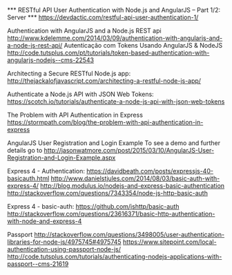 *** RESTful API User Authentication with Node.js and AngularJS – Part 1/2: Server ***
https://devdactic.com/restful-api-user-authentication-1/

Authentication with AngularJS and a Node.js REST api
http://www.kdelemme.com/2014/03/09/authentication-with-angularjs-and-a-node-js-rest-api/
Autenticação com Tokens Usando AngularJS & NodeJS
http://code.tutsplus.com/pt/tutorials/token-based-authentication-with-angularjs-nodejs--cms-22543

Architecting a Secure RESTful Node.js app:
http://thejackalofjavascript.com/architecting-a-restful-node-js-app/

Authenticate a Node.js API with JSON Web Tokens:
https://scotch.io/tutorials/authenticate-a-node-js-api-with-json-web-tokens

The Problem with API Authentication in Express
https://stormpath.com/blog/the-problem-with-api-authentication-in-express

AngularJS User Registration and Login Example
To see a demo and further details go to http://jasonwatmore.com/post/2015/03/10/AngularJS-User-Registration-and-Login-Example.aspx


Express 4 - Authentication:
https://davidbeath.com/posts/expressjs-40-basicauth.html
http://www.danielstjules.com/2014/08/03/basic-auth-with-express-4/
http://blog.modulus.io/nodejs-and-express-basic-authentication
http://stackoverflow.com/questions/7343354/node-js-http-basic-auth

Express 4 - basic-auth:
https://github.com/jshttp/basic-auth
http://stackoverflow.com/questions/23616371/basic-http-authentication-with-node-and-express-4


Passport
http://stackoverflow.com/questions/3498005/user-authentication-libraries-for-node-js/4975745#4975745
https://www.sitepoint.com/local-authentication-using-passport-node-js/
http://code.tutsplus.com/tutorials/authenticating-nodejs-applications-with-passport--cms-21619

